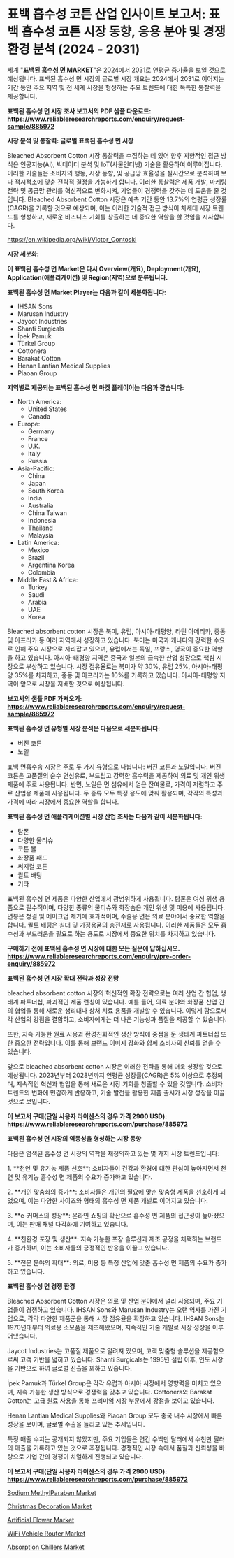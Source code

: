 <p><h1>표백 흡수성 코튼 산업 인사이트 보고서: 표백 흡수성 코튼 시장 동향, 응용 분야 및 경쟁 환경 분석 (2024 - 2031)</h1></p><p>세계 "<strong><a href="https://www.reliableresearchreports.com/bleached-absorbent-cotton-r885972?utm_campaign=105&utm_medium=8&utm_source=Github&utm_content=ia&utm_term=27092024&utm_id=bleached-absorbent-cotton">표백된 흡수성 면 MARKET</a></strong>"은 2024에서 2031로 연평균 증가율을 보일 것으로 예상됩니다. 표백된 흡수성 면 시장의 글로벌 시장 개요는 2024에서 2031로 이어지는 기간 동안 주요 지역 및 전 세계 시장을 형성하는 주요 트렌드에 대한 독특한 통찰력을 제공합니다.</p>
<p><strong>표백된 흡수성 면 시장 조사 보고서의 PDF 샘플 다운로드: <a href="https://www.reliableresearchreports.com/enquiry/request-sample/885972?utm_campaign=105&utm_medium=8&utm_source=Github&utm_content=ia&utm_term=27092024&utm_id=bleached-absorbent-cotton">https://www.reliableresearchreports.com/enquiry/request-sample/885972</a></strong></p>
<p><strong>시장 분석 및 통찰력: 글로벌 표백된 흡수성 면 시장</strong></p>
<p><p>Bleached Absorbent Cotton 시장 통찰력을 수집하는 데 있어 향후 지향적인 접근 방식은 인공지능(AI), 빅데이터 분석 및 IoT(사물인터넷) 기술을 활용하여 이루어집니다. 이러한 기술들은 소비자의 행동, 시장 동향, 및 공급망 효율성을 실시간으로 분석하여 보다 적시적소에 맞춘 전략적 결정을 가능하게 합니다. 이러한 통찰력은 제품 개발, 마케팅 전략 및 공급망 관리를 혁신적으로 변화시켜, 기업들이 경쟁력을 갖추는 데 도움을 줄 것입니다. Bleached Absorbent Cotton 시장은 예측 기간 동안 13.7%의 연평균 성장률(CAGR)을 기록할 것으로 예상되며, 이는 이러한 기술적 접근 방식이 차세대 시장 트렌드를 형성하고, 새로운 비즈니스 기회를 창출하는 데 중요한 역할을 할 것임을 시사합니다.</p></p>
<p><a href="%7CAUTHORITHY_DOMAIN_URL%7C?utm_campaign=105&utm_medium=8&utm_source=Github&utm_content=ia&utm_term=27092024&utm_id=bleached-absorbent-cotton">https://en.wikipedia.org/wiki/Victor_Contoski</a></p>
<p><strong>시장 세분화:</strong></p>
<p><strong>이 표백된 흡수성 면 Market은 다시 Overview(개요), Deployment(개요), Application(애플리케이션) 및 Region(지역)으로 분류됩니다.</strong></p>
<p><strong>표백된 흡수성 면 Market Player는 다음과 같이 세분화됩니다:</strong></p>
<p><ul><li>IHSAN Sons</li><li>Marusan Industry</li><li>Jaycot Industries</li><li>Shanti Surgicals</li><li>İpek Pamuk</li><li>Türkel Group</li><li>Cottonera</li><li>Barakat Cotton</li><li>Henan Lantian Medical Supplies</li><li>Piaoan Group</li></ul></p>
<p><strong>지역별로 제공되는 표백된 흡수성 면 마켓 플레이어는 다음과 같습니다:</strong></p>
<p><ul>
    <li>
        North America:
        <ul>
            <li>United States</li>
            <li>Canada</li>
        </ul>
    </li>
    <li>
        Europe:
        <ul>
            <li>Germany</li>
            <li>France</li>
            <li>U.K.</li>
            <li>Italy</li>
            <li>Russia</li>
        </ul>
    </li>
    <li>
        Asia-Pacific:
        <ul>
            <li>China</li>
            <li>Japan</li>
            <li>South Korea</li>
            <li>India</li>
            <li>Australia</li>
            <li>China Taiwan</li>
            <li>Indonesia</li>
            <li>Thailand</li>
            <li>Malaysia</li>
        </ul>
    </li>
    <li>
        Latin America:
        <ul>
            <li>Mexico</li>
            <li>Brazil</li>
            <li>Argentina Korea</li>
            <li>Colombia</li>
        </ul>
    </li>
    <li>
        Middle East & Africa:
        <ul>
            <li>Turkey</li>
            <li>Saudi</li>
            <li>Arabia</li>
            <li>UAE</li>
            <li>Korea</li>
        </ul>
    </li>
    </ul></p>
<p><p>Bleached absorbent cotton 시장은 북미, 유럽, 아시아-태평양, 라틴 아메리카, 중동 및 아프리카 등 여러 지역에서 성장하고 있습니다. 북미는 미국과 캐나다의 강력한 수요로 인해 주요 시장으로 자리잡고 있으며, 유럽에서는 독일, 프랑스, 영국이 중요한 역할을 하고 있습니다. 아시아-태평양 지역은 중국과 일본의 급속한 산업 성장으로 핵심 시장으로 부상하고 있습니다. 시장 점유율로는 북미가 약 30%, 유럽 25%, 아시아-태평양 35%를 차지하고, 중동 및 아프리카는 10%를 기록하고 있습니다. 아시아-태평양 지역이 앞으로 시장을 지배할 것으로 예상됩니다.</p></p>
<p><strong>보고서의 샘플 PDF 가져오기: <a href="https://www.reliableresearchreports.com/enquiry/request-sample/885972?utm_campaign=105&utm_medium=8&utm_source=Github&utm_content=ia&utm_term=27092024&utm_id=bleached-absorbent-cotton">https://www.reliableresearchreports.com/enquiry/request-sample/885972</a></strong></p>
<p><strong>표백된 흡수성 면 유형별 시장 분석은 다음으로 세분화됩니다:</strong></p>
<p><ul><li>버진 코튼</li><li>노일</li></ul></p>
<p><p>표백 면흡수솜 시장은 주로 두 가지 유형으로 나뉩니다: 버진 코튼과 노일입니다. 버진 코튼은 고품질의 순수 면섬유로, 부드럽고 강력한 흡수력을 제공하여 의료 및 개인 위생 제품에 주로 사용됩니다. 반면, 노일은 면 섬유에서 얻은 잔여물로, 가격이 저렴하고 주로 산업용 제품에 사용됩니다. 두 종류 모두 특정 용도에 맞춰 활용되며, 각각의 특성과 가격에 따라 시장에서 중요한 역할을 합니다.</p></p>
<p><strong>표백된 흡수성 면 애플리케이션별 시장 산업 조사는 다음과 같이 세분화됩니다:</strong></p>
<p><ul><li>탐폰</li><li>다양한 물티슈</li><li>코튼 볼</li><li>화장품 패드</li><li>써지컬 코튼</li><li>퀼트 배팅</li><li>기타</li></ul></p>
<p><p>표백된 흡수성 면 제품은 다양한 산업에서 광범위하게 사용됩니다. 탐폰은 여성 위생 용품으로 필수적이며, 다양한 종류의 물티슈와 화장솜은 개인 위생 및 미용에 사용됩니다. 면봉은 청결 및 메이크업 제거에 효과적이며, 수술용 면은 의료 분야에서 중요한 역할을 합니다. 퀼트 배팅은 침대 및 가정용품의 충전재로 사용됩니다. 이러한 제품들은 모두 흡수성과 부드러움을 필요로 하는 용도로 시장에서 중요한 위치를 차지하고 있습니다.</p></p>
<p><strong>구매하기 전에 표백된 흡수성 면 시장에 대한 모든 질문에 답하십시오. <a href="https://www.reliableresearchreports.com/enquiry/pre-order-enquiry/885972?utm_campaign=105&utm_medium=8&utm_source=Github&utm_content=ia&utm_term=27092024&utm_id=bleached-absorbent-cotton">https://www.reliableresearchreports.com/enquiry/pre-order-enquiry/885972</a></strong></p>
<p><strong>표백된 흡수성 면 시장 확대 전략과 성장 전망</strong></p>
<p><p>bleached absorbent cotton 시장의 혁신적인 확장 전략으로는 여러 산업 간 협업, 생태계 파트너십, 파괴적인 제품 런칭이 있습니다. 예를 들어, 의료 분야와 화장품 산업 간의 협업을 통해 새로운 생리대나 상처 치료 용품을 개발할 수 있습니다. 이렇게 함으로써 각 산업의 강점을 결합하고, 소비자에게는 더 나은 기능성과 품질을 제공할 수 있습니다. </p><p>또한, 지속 가능한 원료 사용과 환경친화적인 생산 방식에 중점을 둔 생태계 파트너십 또한 중요한 전략입니다. 이를 통해 브랜드 이미지 강화와 함께 소비자의 신뢰를 얻을 수 있습니다.</p><p>앞으로 bleached absorbent cotton 시장은 이러한 전략을 통해 더욱 성장할 것으로 예상됩니다. 2023년부터 2028년까지 연평균 성장률(CAGR)은 5% 이상으로 추정되며, 지속적인 혁신과 협업을 통해 새로운 시장 기회를 창출할 수 있을 것입니다. 소비자 트렌드의 변화에 민감하게 반응하고, 기술 발전을 활용한 제품 출시가 시장 성장을 이끌 것으로 보입니다.</p></p>
<p><strong>이 보고서 구매(단일 사용자 라이센스의 경우 가격 2900 USD): <a href="https://www.reliableresearchreports.com/purchase/885972?utm_campaign=105&utm_medium=8&utm_source=Github&utm_content=ia&utm_term=27092024&utm_id=bleached-absorbent-cotton">https://www.reliableresearchreports.com/purchase/885972</a></strong></p>
<p><strong>표백된 흡수성 면 시장의 역동성을 형성하는 시장 동향</strong></p>
<p><p>다음은 염색된 흡수성 면 시장의 역학을 재정의하고 있는 몇 가지 시장 트렌드입니다:</p><p>1. **천연 및 유기농 제품 선호**: 소비자들이 건강과 환경에 대한 관심이 높아지면서 천연 및 유기농 흡수성 면 제품의 수요가 증가하고 있습니다.</p><p>2. **개인 맞춤화의 증가**: 소비자들은 개인의 필요에 맞춘 맞춤형 제품을 선호하게 되었으며, 이는 다양한 사이즈와 형태의 흡수성 면 제품 개발로 이어지고 있습니다.</p><p>3. **e-커머스의 성장**: 온라인 쇼핑의 확산으로 흡수성 면 제품의 접근성이 높아졌으며, 이는 판매 채널 다각화에 기여하고 있습니다.</p><p>4. **친환경 포장 및 생산**: 지속 가능한 포장 솔루션과 제조 공정을 채택하는 브랜드가 증가하며, 이는 소비자들의 긍정적인 반응을 이끌고 있습니다.</p><p>5. **전문 분야의 확대**: 의료, 미용 등 특정 산업에 맞춘 흡수성 면 제품의 수요가 증가하고 있습니다.</p></p>
<p><strong>표백된 흡수성 면 경쟁 환경</strong></p>
<p><p>Bleached Absorbent Cotton 시장은 의료 및 산업 분야에서 널리 사용되며, 주요 기업들이 경쟁하고 있습니다. IHSAN Sons와 Marusan Industry는 오랜 역사를 가진 기업으로, 각각 다양한 제품군을 통해 시장 점유율을 확장하고 있습니다. IHSAN Sons는 1970년대부터 의료용 소모품을 제조해왔으며, 지속적인 기술 개발로 시장 성장을 이루어냈습니다.</p><p>Jaycot Industries는 고품질 제품으로 알려져 있으며, 고객 맞춤형 솔루션을 제공함으로써 고객 기반을 넓히고 있습니다. Shanti Surgicals는 1995년 설립 이후, 인도 시장을 기반으로 하여 글로벌 진출을 꾀하고 있습니다. </p><p>İpek Pamuk과 Türkel Group은 각각 유럽과 아시아 시장에서 영향력을 미치고 있으며, 지속 가능한 생산 방식으로 경쟁력을 갖추고 있습니다. Cottonera와 Barakat Cotton는 고급 원료 사용을 통해 프리미엄 시장 부문에서 강점을 보이고 있습니다. </p><p>Henan Lantian Medical Supplies와 Piaoan Group 모두 중국 내수 시장에서 빠른 성장을 보이며, 글로벌 수출을 늘리고 있는 추세입니다. </p><p>특정 매출 수치는 공개되지 않았지만, 주요 기업들은 연간 수백만 달러에서 수천만 달러의 매출을 기록하고 있는 것으로 추정됩니다. 경쟁적인 시장 속에서 품질과 신뢰성을 바탕으로 기업 간의 경쟁이 치열하게 진행되고 있습니다.</p></p>
<p><strong>이 보고서 구매(단일 사용자 라이센스의 경우 가격 2900 USD): <a href="https://www.reliableresearchreports.com/purchase/885972?utm_campaign=105&utm_medium=8&utm_source=Github&utm_content=ia&utm_term=27092024&utm_id=bleached-absorbent-cotton">https://www.reliableresearchreports.com/purchase/885972</a></strong></p>
<p><p><a href="https://www.linkedin.com/pulse/insights-sodium-methylparaben-market-share-competitive-2hjwe?utm_campaign=105&utm_medium=8&utm_source=Github&utm_content=ia&utm_term=27092024&utm_id=bleached-absorbent-cotton">Sodium MethylParaben Market</a></p><p><a href="https://issuu.com/reportprime-2/docs/christmas-decoration-market-size-20_9b30dd4cb7c2d4?utm_campaign=105&utm_medium=8&utm_source=Github&utm_content=ia&utm_term=27092024&utm_id=bleached-absorbent-cotton">Christmas Decoration Market</a></p><p><a href="https://issuu.com/reportprime-2/docs/artificial-flower-market-size-2030._d0b6b917f414b0?utm_campaign=105&utm_medium=8&utm_source=Github&utm_content=ia&utm_term=27092024&utm_id=bleached-absorbent-cotton">Artificial Flower Market</a></p><p><a href="https://github.com/DianaWilson796/Market-Research-Report-List-1/blob/main/wifi-vehicle-router-market.md?utm_campaign=105&utm_medium=8&utm_source=Github&utm_content=ia&utm_term=27092024&utm_id=bleached-absorbent-cotton">WiFi Vehicle Router Market</a></p><p><a href="https://www.linkedin.com/pulse/strategic-insights-global-absorption-chillers-market-jic5e?utm_campaign=105&utm_medium=8&utm_source=Github&utm_content=ia&utm_term=27092024&utm_id=bleached-absorbent-cotton">Absorption Chillers Market</a></p></p>